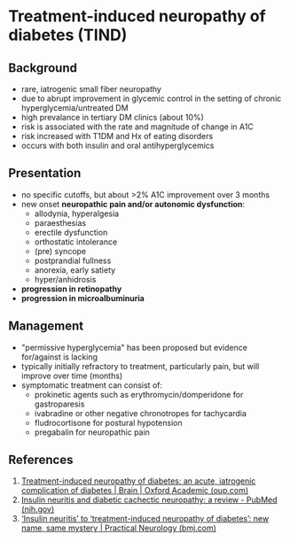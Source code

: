 # Treatment-induced neuropathy of diabetes (TIND)
## Background

- rare, iatrogenic small fiber neuropathy
- due to abrupt improvement in glycemic control in the setting of chronic hyperglycemia/untreated DM
- high prevalance in tertiary DM clinics (about 10%)
- risk is associated with the rate and magnitude of change in A1C
- risk increased with T1DM and Hx of eating disorders
- occurs with both insulin and oral antihyperglycemics


## Presentation
- no specific cutoffs, but about >2% A1C improvement over 3 months
- new onset **neuropathic pain and/or autonomic dysfunction**:
    - allodynia, hyperalgesia
    - paraesthesias
    - erectile dysfunction
    - orthostatic intolerance
    - (pre) syncope
    - postprandial fullness
    - anorexia, early satiety
    - hyper/anhidrosis
- **progression in retinopathy**
- **progression in microalbuminuria**


## Management
- "permissive hyperglycemia" has been proposed but evidence for/against is lacking
- typically initially refractory to treatment, particularly pain, but will improve over time (months)
- symptomatic treatment can consist of:
    - prokinetic agents such as erythromycin/domperidone for gastroparesis
    - ivabradine or other negative chronotropes for tachycardia
    - fludrocortisone for postural hypotension
    - pregabalin for neuropathic pain


## References
1. [Treatment-induced neuropathy of diabetes: an acute, iatrogenic complication of diabetes | Brain | Oxford Academic (oup.com)](https://academic.oup.com/brain/article/138/1/43/337923)
2. [Insulin neuritis and diabetic cachectic neuropathy: a review - PubMed (nih.gov)](https://pubmed.ncbi.nlm.nih.gov/23506377/)
3. [‘Insulin neuritis’ to ‘treatment-induced neuropathy of diabetes’: new name, same mystery | Practical Neurology (bmj.com)](https://pn.bmj.com/content/16/1/53)